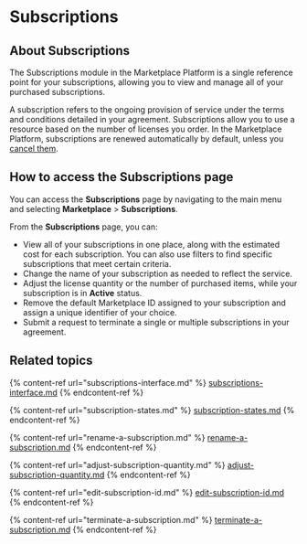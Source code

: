 # Subscriptions

## About Subscriptions

The Subscriptions module in the Marketplace Platform is a single reference point for your subscriptions, allowing you to view and manage all of your purchased subscriptions.&#x20;

A subscription refers to the ongoing provision of service under the terms and conditions detailed in your agreement. Subscriptions allow you to use a resource based on the number of licenses you order. In the Marketplace Platform, subscriptions are renewed automatically by default, unless you [cancel them](terminate-a-subscription.md).&#x20;

## How to access the Subscriptions page

You can access the **Subscriptions** page by navigating to the main menu and selecting **Marketplace** > **Subscriptions**.&#x20;

From the **Subscriptions** page, you can:&#x20;

* View all of your subscriptions in one place, along with the estimated cost for each subscription. You can also use filters to find specific subscriptions that meet certain criteria.&#x20;
* Change the name of your subscription as needed to reflect the service.&#x20;
* Adjust the license quantity or the number of purchased items, while your subscription is in **Active** status.
* Remove the default Marketplace ID assigned to your subscription and assign a unique identifier of your choice.&#x20;
* Submit a request to terminate a single or multiple subscriptions in your agreement.&#x20;

## Related topics

{% content-ref url="subscriptions-interface.md" %}
[subscriptions-interface.md](subscriptions-interface.md)
{% endcontent-ref %}

{% content-ref url="subscription-states.md" %}
[subscription-states.md](subscription-states.md)
{% endcontent-ref %}

{% content-ref url="rename-a-subscription.md" %}
[rename-a-subscription.md](rename-a-subscription.md)
{% endcontent-ref %}

{% content-ref url="adjust-subscription-quantity.md" %}
[adjust-subscription-quantity.md](adjust-subscription-quantity.md)
{% endcontent-ref %}

{% content-ref url="edit-subscription-id.md" %}
[edit-subscription-id.md](edit-subscription-id.md)
{% endcontent-ref %}

{% content-ref url="terminate-a-subscription.md" %}
[terminate-a-subscription.md](terminate-a-subscription.md)
{% endcontent-ref %}
